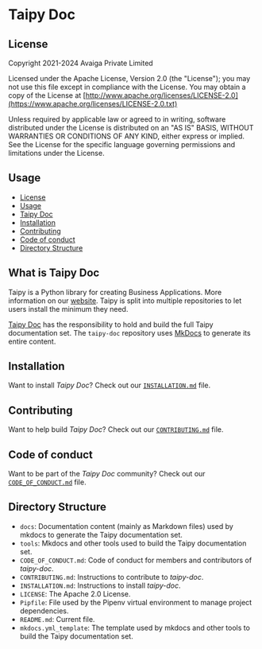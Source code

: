 # Taipy Doc

## License
Copyright 2021-2024 Avaiga Private Limited

Licensed under the Apache License, Version 2.0 (the "License"); you may not use this file except in compliance with
the License. You may obtain a copy of the License at
[http://www.apache.org/licenses/LICENSE-2.0](https://www.apache.org/licenses/LICENSE-2.0.txt)

Unless required by applicable law or agreed to in writing, software distributed under the License is distributed on
an "AS IS" BASIS, WITHOUT WARRANTIES OR CONDITIONS OF ANY KIND, either express or implied. See the License for the
specific language governing permissions and limitations under the License.

## Usage
- [License](#license)
- [Usage](#usage)
- [Taipy Doc](#what-is-taipy-doc)
- [Installation](#installation)
- [Contributing](#contributing)
- [Code of conduct](#code-of-conduct)
- [Directory Structure](#directory-structure)

## What is Taipy Doc

Taipy is a Python library for creating Business Applications. More information on our
[website](https://www.taipy.io). Taipy is split into multiple repositories to let users
install the minimum they need.

[Taipy Doc](https://github.com/Avaiga/taipy-doc) has the responsibility to hold and build the full Taipy
documentation set. The `taipy-doc` repository uses [MkDocs](https://www.mkdocs.org/) to generate its entire
content.

## Installation

Want to install _Taipy Doc_? Check out our [`INSTALLATION.md`](INSTALLATION.md) file.

## Contributing

Want to help build _Taipy Doc_? Check out our [`CONTRIBUTING.md`](CONTRIBUTING.md) file.

## Code of conduct

Want to be part of the _Taipy Doc_ community? Check out our [`CODE_OF_CONDUCT.md`](CODE_OF_CONDUCT.md) file.

## Directory Structure

- `docs`: Documentation content (mainly as Markdown files) used by mkdocs to generate the Taipy documentation set.
- `tools`: Mkdocs and other tools used to build the Taipy documentation set.
- `CODE_OF_CONDUCT.md`: Code of conduct for members and contributors of _taipy-doc_.
- `CONTRIBUTING.md`: Instructions to contribute to _taipy-doc_.
- `INSTALLATION.md`: Instructions to install _taipy-doc_.
- `LICENSE`: The Apache 2.0 License.
- `Pipfile`: File used by the Pipenv virtual environment to manage project dependencies.
- `README.md`: Current file.
- `mkdocs.yml_template`: The template used by mkdocs and other tools to build the Taipy documentation set.

